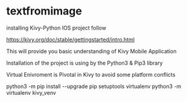 # textfromimage
installing Kivy-Python IOS project follow

https://kivy.org/doc/stable/gettingstarted/intro.html

This will provide you basic understanding of Kivy Mobile Application

Installation of the project is using by the Python3 & Pip3 library

Virtual Enivroment is Pivotal in Kivy to avoid some platform conflicts

python3 -m pip install --upgrade pip setuptools virtualenv
python3 -m virtualenv kivy_venv

